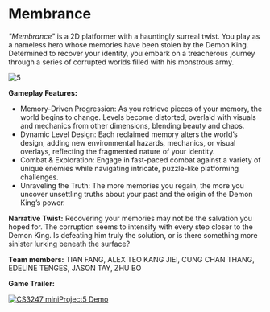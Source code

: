 # Membrance
*"Membrance"* is a 2D platformer with a hauntingly surreal twist. You play as a nameless hero whose memories have been stolen by the Demon King. Determined to recover your identity, you embark on a treacherous journey through a series of corrupted worlds filled with his monstrous army.

![5](https://user-images.githubusercontent.com/61874388/163675840-937660c6-cfb4-4e58-a6e7-ab2996695577.png)

**Gameplay Features:**

- Memory-Driven Progression: As you retrieve pieces of your memory, the world begins to change. Levels become distorted, overlaid with visuals and mechanics from other dimensions, blending beauty and chaos.
- Dynamic Level Design: Each reclaimed memory alters the world’s design, adding new environmental hazards, mechanics, or visual overlays, reflecting the fragmented nature of your identity.
- Combat & Exploration: Engage in fast-paced combat against a variety of unique enemies while navigating intricate, puzzle-like platforming challenges.
- Unraveling the Truth: The more memories you regain, the more you uncover unsettling truths about your past and the origin of the Demon King’s power.

**Narrative Twist:**
Recovering your memories may not be the salvation you hoped for. The corruption seems to intensify with every step closer to the Demon King. Is defeating him truly the solution, or is there something more sinister lurking beneath the surface?

**Team members:** TIAN FANG, ALEX TEO KANG JIEl, CUNG CHAN THANG, EDELINE TENGES, JASON TAY, ZHU BO

**Game Trailer:**

[![CS3247 miniProject5 Demo](https://img.youtube.com/vi/7tTBn16KZH8/0.jpg)](https://www.youtube.com/watch?v=7tTBn16KZH8)
